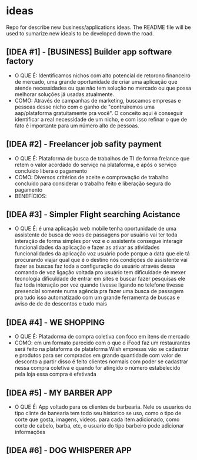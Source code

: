 # ideas
Repo for describe new business/applications ideas. The README file will be used to sumarize new ideais to be developed down the road.

## [IDEA #1] - [BUSINESS] Builder app software factory
- O QUE É: Identificamos nichos com alto potencial de retorono financeiro de mercado, uma grande oportunidade de criar uma aplicação que atende necessidades ou que não tem solução no mercado ou que possa melhorar soluções já usadas atualmente.
- COMO: Através de campanhas de marketing, buscamos empresas e pessoas desse nicho com o ganho de "contruiremos uma aap/plataforma gratuitamente pra você". O conceito aqui é conseguir identificar a real necessidade de um nicho, e com isso refinar o que de fato é importante para um número alto de pessoas.

## [IDEA #2] - Freelancer job safity payment
-  O QUE É: Plataforma de busca de trabalhos de TI de forma frelance que retem o valor acordado do serviço na plataforma, e após o serviço concluído libera o pagamento
-  COMO: Diversos critérios de aceite e comprovação de trabalho concluído para considerar o trabalho feito e liberação segura do pagamento
-  BENEFÍCIOS:

## [IDEA #3] - Simpler Flight searching Acistance
- O QUE É: é uma aplicação web mobile tenha oportunidade de uma assistente de busca de voos de passagens por usuário vai ter toda interação de forma simples por voz e o assistente consegue interagir funcionalidades da aplicação e fazer as ativar as atividades funcionalidades da aplicação voz usuário pode porque a data que ele tá procurando viajar qual que é o destino nós condições de assistente vai fazer as buscas faz toda a configuração do usuário através dessa comando de voz ligação voltada pro usuário tem dificuldade de mexer tecnologia dificuldade de entrar em sites e buscar fazer pesquisas ele faz toda interação por voz quando tivesse ligando no telefone tivesse presencial somente numa agência pra fazer uma busca de passagem pra tudo isso automatizado com um grande ferramenta de buscas e aviso de de de descontos e tudo mais

## [IDEA #4] - WE SHOPPING
- O QUE É: Platadorma de compra coletiva con foco em itens de mercado
- COMO: em um formato parecido com o que o iFood faz um restaurantes será feito na plataforma de plataforma Wish empresas vão se cadastrar e produtos para ser comprados em grande quantidade com valor de desconto a partir disso é feito clientes normais com poder se cadastrar nessa compra coletiva e quando for atingido o número estabelecido pela loja essa compra é efetivada

## [IDEA #5] - MY BARBER APP
- O QUE É: App voltado para os clientes de barbearia. Nele os usuarios do tipo clinte de banearia tem todo seu historico se uso, como o tipo de corte que gosta, imagens, videos.
para cada item adicionado, como corte de cabelo, barba, etc, o usuario do tipo barbeiro pode adicionar informações

## [IDEA #6] - DOG WHISPERER APP
